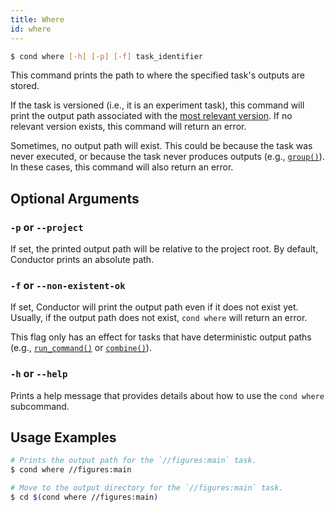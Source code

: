 ```yaml
---
title: Where
id: where
---
```


```bash
$ cond where [-h] [-p] [-f] task_identifier
```

This command prints the path to where the specified task's outputs are stored.

If the task is versioned (i.e., it is an experiment task), this command will
print the output path associated with the [most relevant
version](task-types/run-experiment.md#versioning-and-caching-semantics). If no
relevant version exists, this command will return an error.

Sometimes, no output path will exist. This could be because the task was never
executed, or because the task never produces outputs (e.g.,
[`group()`](task-types/group.md)). In these cases, this command will also return
an error.

## Optional Arguments

### `-p` or `--project`

If set, the printed output path will be relative to the project root. By
default, Conductor prints an absolute path.

### `-f` or `--non-existent-ok`

If set, Conductor will print the output path even if it does not exist yet.
Usually, if the output path does not exist, `cond where` will return an error.

This flag only has an effect for tasks that have deterministic output paths
(e.g., [`run_command()`](task-types/run-command.md) or
[`combine()`](task-types/combine.md)).

### `-h` or `--help`

Prints a help message that provides details about how to use the `cond where`
subcommand.

## Usage Examples

```bash
# Prints the output path for the `//figures:main` task.
$ cond where //figures:main

# Move to the output directory for the `//figures:main` task.
$ cd $(cond where //figures:main)
```

